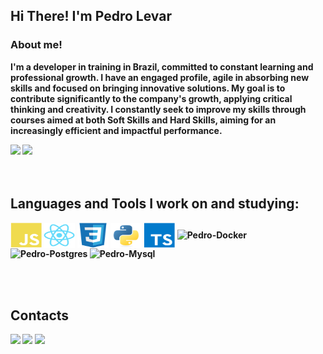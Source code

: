 <h2> Hi There! I'm Pedro Levar </h2>
<div>
    <a href="https://github.com/PedroLevar"></a>
    <h3>
    About me!
</h3>

<p><b>I'm a developer in training in Brazil, committed to constant learning and professional growth. I have an engaged profile, agile in absorbing new skills and focused on bringing innovative solutions. My goal is to contribute significantly to the company's growth, applying critical thinking and creativity. I constantly seek to improve my skills through courses aimed at both Soft Skills and Hard Skills, aiming for an increasingly efficient and impactful performance.<b></p>
</div>

<div align="left">
 <a href="https://github.com/PedroLevar"></a>
   <img  height="180em" src="https://github-readme-stats.vercel.app/api?username=PedroLevar&show_icons=true&theme=dracula" />
   <img  height="180em" src="https://github-readme-stats.vercel.app/api/top-langs/?username=PedroLevar&layout=compact&theme=dracula" />
   
   
<div style="display: inline_block"> <br><br>

  ## Languages and Tools I work on and studying: 
  <img align="center" alt="Pedro-Js" height="40" width="50" src="https://raw.githubusercontent.com/devicons/devicon/master/icons/javascript/javascript-plain.svg">
  <img align="center" alt="Pedro-React" height="40" width="50" src="https://raw.githubusercontent.com/devicons/devicon/master/icons/react/react-original.svg">
  <img align="center" alt="Pedro-CSS" height="40" width="50" src="https://raw.githubusercontent.com/devicons/devicon/master/icons/css3/css3-original.svg">
  <img align="center" alt="Pedro-python" height="40" width="50" src="https://raw.githubusercontent.com/devicons/devicon/master/icons/python/python-original.svg">
  <img align="center" alt="Pedro-Ts" height="40" width="50" src="https://raw.githubusercontent.com/devicons/devicon/master/icons/typescript/typescript-plain.svg">
  <img align="center" alt="Pedro-Docker" height="40" width="50" src="https://cdn.jsdelivr.net/gh/devicons/devicon/icons/docker/docker-plain-wordmark.svg">
 <img align="center" alt="Pedro-Postgres" height="50" width="60" src="https://cdn.jsdelivr.net/gh/devicons/devicon/icons/postgresql/postgresql-plain-wordmark.svg" />
<img align="center" alt="Pedro-Mysql" height="50" width="60" src="https://cdn.jsdelivr.net/gh/devicons/devicon/icons/mysql/mysql-original-wordmark.svg" />


</div>
  
  <br><br>
 
 ## Contacts
<div> 
  <a href="https://www.linkedin.com/in/pedro-costa-levar-118156214/" target="_blank"><img src="https://img.shields.io/badge/-LinkedIn-%230077B5?style=for-the-badge&logo=linkedin&logoColor=white" target="_blank"></a>
   <a href = "mailto:pedrolevar@icloud.com"><img src="https://img.shields.io/badge/-Gmail-%23333?style=for-the-badge&logo=gmail&logoColor=white" target="_blank"></a>
  <a href="https://instagram.com/pedrolevar/" target="_blank"><img src="https://img.shields.io/badge/-Instagram-%23E4405F?style=for-the-badge&logo=instagram&logoColor=white" target="_blank"></a>

 
  
</div>
